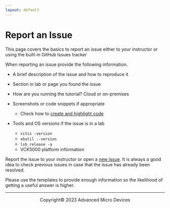 ```yaml
---
layout: default
---
```


# Report an Issue

This page covers the basics to report an issue either to your instructor or using the built-in GitHub Issues tracker

When reporting an issue provide the following information.

- A brief description of the issue and how to reproduce it

- Section in lab or page you found the issue

- How are you running the tutorial? Cloud or on-premises

- Screenshots or code snippets if appropriate
  - Check how to [create and highlight code](https://docs.github.com/en/github/writing-on-github/creating-and-highlighting-code-blocks)

- Tools and OS versions if the issue is in a lab

  - `vitis -version`
  - `xbutil --version`
  - `lsb_release -a`
  - VCK5000 platform information

Report the issue to your instructor or open a [new issue](https://github.com/Xilinx/xup_aie_training/issues/new/choose).
It is always a good idea to check previous issues in case that the issue has already been resolved.

Please use the templates to provide enough information so the likelihood of getting a useful answer is higher.

---------------------------------------
<p align="center">Copyright&copy; 2023 Advanced Micro Devices</p>
